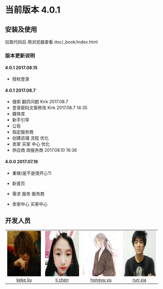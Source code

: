 # 当前版本 4.0.1

## 安装及使用
拉取代码后 用浏览器查看 doc/_book/index.html

### 版本更新说明

#### 4.0.1  2017.08.15
* 授权登录

#### 4.0.1  2017.08.7
* 搜索 翻页问题  Kirk 2017.08.7 
* 登录密码文案修改 Kirk 2017.08.7 14:35
* 媒体库
* 新手引导
* 公告
* 指定服务商
* 创建店铺 流程 优化
* 卖家 买家 中心 优化
* 供应商 改服务商 2017.08.10 16:36





#### 4.0.0   2017.07.16
* 重做(是不是很开心?)

* 新首页

* 需求 服务 服务商

* 卖家中心 买家中心 











## 开发人员
<table>
  <tbody>
    <tr>
      <td align="center" valign="top">
        <img width="150" height="150" src="app/public/img/developer_liukeke.jpg">
        <br>
        <a href="https://github.com/liukeke">keke liu</a>
      </td>
      <td align="center" valign="top">
        <img width="150" height="150" src="app/public/img/developer_chenli.png">
        <br>
        <a href="https://github.com/chenli8">li chen</a>
      </td>
      <td align="center" valign="top">
        <img width="150" height="150" src="app/public/img/developer_yuhongyu.jpg">
        <br>
        <a href="https://github.com/yuhongyu">hongyu yu</a>
      </td>
      <td align="center" valign="top">
        <img width="150" height="150" src="app/public/img/developer_xiaruri.jpg">
        <br>
        <a href="https://github.com/yuhongyu">ruri xia</a>
      </td>
     </tr>
  </tbody>
</table>
